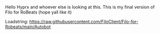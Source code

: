 Hello Hyprx and whoever else is looking at this.
This is my final version of Filo for RoBeats (hope yall like it)

Loadstring: https://raw.githubusercontent.com/FiloClient/Filo-for-Robeats/main/Autobot

